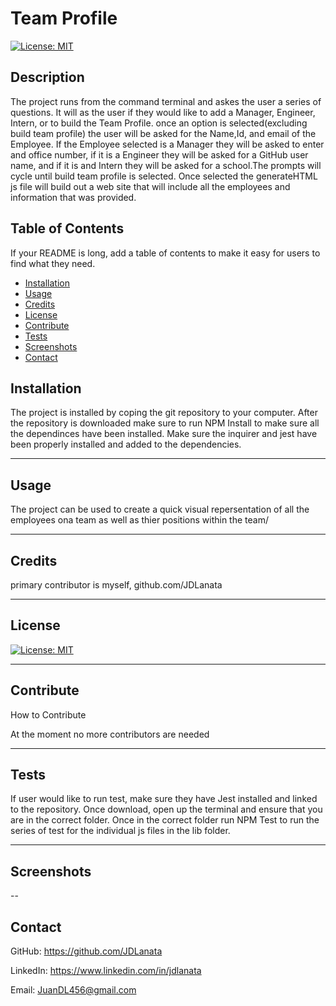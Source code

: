 # Team Profile

[![License: MIT](https://img.shields.io/badge/License-MIT-yellow.svg)](https://opensource.org/licenses/MIT)

## Description

The project runs from the command terminal and askes the user a series of questions. It will as the user if they would like to add a Manager, Engineer, Intern, or to build the Team Profile. once an option is selected(excluding build team profile) the user will be asked for the Name,Id, and email of the Employee. If the Employee selected is a Manager they will be asked to enter and office number, if it is a Engineer they will be asked for a GitHub user name, and if it is and Intern they will be asked for a school.The prompts will cycle until build team profile is selected. Once selected the generateHTML js file will build out a web site that will include all the employees and information that was provided.

## Table of Contents 

If your README is long, add a table of contents to make it easy for users to find what they need.
- [Installation](#installation)
- [Usage](#usage)
- [Credits](#credits)
- [License](#license)
- [Contribute](#contribute)
- [Tests](#tests)
- [Screenshots](#screenshots)
- [Contact](#contact)

## Installation

The project is installed by coping the git repository to your computer. After the repository is downloaded make sure to run NPM Install to make sure all the dependinces have been installed. Make sure the inquirer and jest have been properly installed and added to the dependencies.

---
## Usage

The project can be used to create a quick visual repersentation of all the employees ona team as well as thier positions within the team/


---
## Credits

primary contributor is myself, github.com/JDLanata


---
## License

[![License: MIT](https://img.shields.io/badge/License-MIT-yellow.svg)](https://opensource.org/licenses/MIT)

---
## Contribute
How to Contribute

At the moment no more contributors are needed

---
## Tests

If user would like to run test, make sure they have Jest installed and linked to the repository. Once download, open up the terminal and ensure that you are in the correct folder. Once in the correct folder run NPM Test to run the series of test for the individual js files in the lib folder.

---

## Screenshots 

--
## Contact

GitHub: https://github.com/JDLanata

LinkedIn: https://www.linkedin.com/in/jdlanata

Email: JuanDL456@gmail.com
